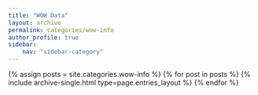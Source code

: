 ```yaml
---
title: "WOW Data"
layout: archive
permalink: categories/wow-info
author_profile: true
sidebar:
    nav: "sidebar-category"
---
```



{% assign posts = site.categories.wow-info %}
{% for post in posts %} {% include archive-single.html type=page.entries_layout %} {% endfor %}